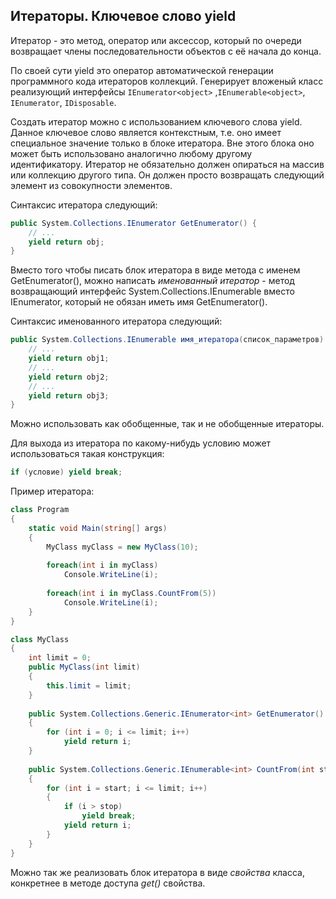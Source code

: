 ## Итераторы. Ключевое слово yield



Итератор - это метод, оператор или аксессор, который по очереди возвращает члены последовательности объектов с её начала до конца.

По своей сути yield это оператор автоматической генерации программного кода итераторов коллекций. Генерирует вложеный класс реализующий интерфейсы `IEnumerator<object>` ,`IEnumerable<object>`, `IEnumerator`, `IDisposable`.

Создать итератор можно с использованием ключевого слова yield. Данное ключевое слово является контекстным, т.е. оно имеет специальное значение только в блоке итератора. Вне этого блока оно может быть использовано аналогично любому другому идентификатору. Итератор не обязательно должен опираться на массив или коллекцию другого типа. Он должен просто возвращать следующий элемент из совокупности элементов.



Синтаксис итератора следующий:

```c#
public System.Collections.IEnumerator GetEnumerator() {
	// ...
	yield return obj;
}
```

Вместо того чтобы писать блок итератора в виде метода с именем GetEnumerator(), можно написать *именованный итератор* - метод возвращающий интерфейс System.Collections.IEnumerable вместо IEnumerator, который не обязан иметь имя GetEnumerator().

Синтаксис именованного итератора следующий:

```c#
public System.Collections.IEnumerable имя_итератора(список_параметров) {
	// ...
	yield return obj1;
    // ...
    yield return obj2;
    // ...
    yield return obj3;
}
```

Можно использовать как обобщенные, так и не обобщенные итераторы.



Для выхода из итератора по какому-нибудь условию может использоваться такая конструкция:

```c#
if (условие) yield break;
```



Пример итератора:

```c#
class Program
{
    static void Main(string[] args)
    {
        MyClass myClass = new MyClass(10);
       
        foreach(int i in myClass)
            Console.WriteLine(i);
        
        foreach(int i in myClass.CountFrom(5))
            Console.WriteLine(i);
    }
}

class MyClass
{
    int limit = 0;
    public MyClass(int limit)
    {
        this.limit = limit;
    }
    
    public System.Collections.Generic.IEnumerator<int> GetEnumerator()
    {
        for (int i = 0; i <= limit; i++)
            yield return i;
    }
    
    public System.Collections.Generic.IEnumerable<int> CountFrom(int start, int stop)
    {
        for (int i = start; i <= limit; i++)
        {
            if (i > stop)
                yield break;
            yield return i;
        }
    }
}
```



Можно так же реализовать блок итератора в виде *свойства* класса, конкретнее в методе доступа *get()* свойства.